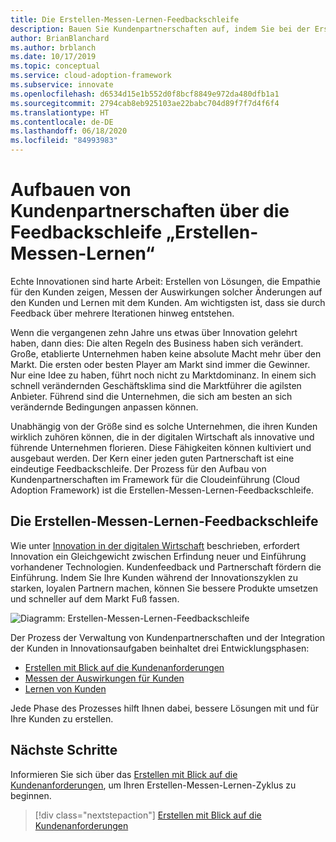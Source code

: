 ```yaml
---
title: Die Erstellen-Messen-Lernen-Feedbackschleife
description: Bauen Sie Kundenpartnerschaften auf, indem Sie bei der Erstellung Kundenanforderungen berücksichtigen, die Auswirkungen auf Kunden messen und von Kunden lernen.
author: BrianBlanchard
ms.author: brblanch
ms.date: 10/17/2019
ms.topic: conceptual
ms.service: cloud-adoption-framework
ms.subservice: innovate
ms.openlocfilehash: d6534d15e1b552d0f8bcf8849e972da480dfb1a1
ms.sourcegitcommit: 2794cab8eb925103ae22babc704d89f7f7d4f6f4
ms.translationtype: HT
ms.contentlocale: de-DE
ms.lasthandoff: 06/18/2020
ms.locfileid: "84993983"
---
```

# <a name="create-customer-partnerships-through-the-build-measure-learn-feedback-loop"></a>Aufbauen von Kundenpartnerschaften über die Feedbackschleife „Erstellen-Messen-Lernen“

Echte Innovationen sind harte Arbeit: Erstellen von Lösungen, die Empathie für den Kunden zeigen, Messen der Auswirkungen solcher Änderungen auf den Kunden und Lernen mit dem Kunden. Am wichtigsten ist, dass sie durch Feedback über mehrere Iterationen hinweg entstehen.

Wenn die vergangenen zehn Jahre uns etwas über Innovation gelehrt haben, dann dies: Die alten Regeln des Business haben sich verändert. Große, etablierte Unternehmen haben keine absolute Macht mehr über den Markt. Die ersten oder besten Player am Markt sind immer die Gewinner. Nur eine Idee zu haben, führt noch nicht zu Marktdominanz. In einem sich schnell verändernden Geschäftsklima sind die Marktführer die agilsten Anbieter. Führend sind die Unternehmen, die sich am besten an sich verändernde Bedingungen anpassen können.

Unabhängig von der Größe sind es solche Unternehmen, die ihren Kunden wirklich zuhören können, die in der digitalen Wirtschaft als innovative und führende Unternehmen florieren. Diese Fähigkeiten können kultiviert und ausgebaut werden. Der Kern einer jeden guten Partnerschaft ist eine eindeutige Feedbackschleife. Der Prozess für den Aufbau von Kundenpartnerschaften im Framework für die Cloudeinführung (Cloud Adoption Framework) ist die Erstellen-Messen-Lernen-Feedbackschleife.

## <a name="the-build-measure-learn-feedback-loop"></a>Die Erstellen-Messen-Lernen-Feedbackschleife

Wie unter [Innovation in der digitalen Wirtschaft](./index.md) beschrieben, erfordert Innovation ein Gleichgewicht zwischen Erfindung neuer und Einführung vorhandener Technologien. Kundenfeedback und Partnerschaft fördern die Einführung. Indem Sie Ihre Kunden während der Innovationszyklen zu starken, loyalen Partnern machen, können Sie bessere Produkte umsetzen und schneller auf dem Markt Fuß fassen.

![Diagramm: Erstellen-Messen-Lernen-Feedbackschleife](../../_images/innovate/bml-feedback-loop.png)

Der Prozess der Verwaltung von Kundenpartnerschaften und der Integration der Kunden in Innovationsaufgaben beinhaltet drei Entwicklungsphasen:

- [Erstellen mit Blick auf die Kundenanforderungen](./build.md)
- [Messen der Auswirkungen für Kunden](./measure.md)
- [Lernen von Kunden](./learn.md)

Jede Phase des Prozesses hilft Ihnen dabei, bessere Lösungen mit und für Ihre Kunden zu erstellen.

## <a name="next-steps"></a>Nächste Schritte

Informieren Sie sich über das [Erstellen mit Blick auf die Kundenanforderungen](./build.md), um Ihren Erstellen-Messen-Lernen-Zyklus zu beginnen.

> [!div class="nextstepaction"]
> [Erstellen mit Blick auf die Kundenanforderungen](./build.md)
